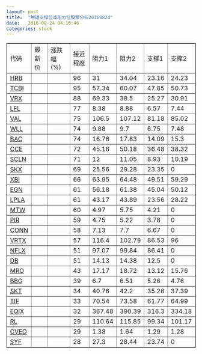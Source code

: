 ```yaml
---
layout: post
title:  "触碰支撑位或阻力位股票分析20160824"
date:   2016-08-24 04:16:46
categories: stock
---
```

<script type="text/javascript">
var stockList = []
stockList.push('gb_hrb');
stockList.push('gb_tcbi');
stockList.push('gb_vrx');
stockList.push('gb_lfl');
stockList.push('gb_val');
stockList.push('gb_wll');
stockList.push('gb_bac');
stockList.push('gb_cce');
stockList.push('gb_scln');
stockList.push('gb_skx');
stockList.push('gb_xbi');
stockList.push('gb_egn');
stockList.push('gb_lpla');
stockList.push('gb_mtw');
stockList.push('gb_pir');
stockList.push('gb_conn');
stockList.push('gb_vrtx');
stockList.push('gb_nflx');
stockList.push('gb_db');
stockList.push('gb_mro');
stockList.push('gb_bbg');
stockList.push('gb_skt');
stockList.push('gb_tif');
stockList.push('gb_eqix');
stockList.push('gb_rl');
stockList.push('gb_cveo');
stockList.push('gb_syf');
</script>
<table border="1">
 <tr>
 <td>代码</td>
 <td>最新价</td>
 <td>涨跌幅(%)</td>
 <td>接近程度</td>
 <td>阻力1</td>
 <td>阻力2</td>
 <td>支撑1</td>
 <td>支撑2</td>
</tr>
  <tr id="hrb" class="green">
  <td><a href="http://stock.finance.sina.com.cn/usstock/quotes/HRB.html" target="_blank">HRB</a></td><td></td><td></td><td>96</td><td>31</td><td>34.04</td><td>23.16</td><td>24.23</td></tr>
  <tr id="tcbi" class="green">
  <td><a href="http://stock.finance.sina.com.cn/usstock/quotes/TCBI.html" target="_blank">TCBI</a></td><td></td><td></td><td>95</td><td>57.34</td><td>60.07</td><td>47.85</td><td>50.73</td></tr>
  <tr id="vrx" class="green">
  <td><a href="http://stock.finance.sina.com.cn/usstock/quotes/VRX.html" target="_blank">VRX</a></td><td></td><td></td><td>88</td><td>69.33</td><td>38.5</td><td>25.27</td><td>30.91</td></tr>
  <tr id="lfl" class="red">
  <td><a href="http://stock.finance.sina.com.cn/usstock/quotes/LFL.html" target="_blank">LFL</a></td><td></td><td></td><td>77</td><td>8.38</td><td>8.88</td><td>6.57</td><td>7.44</td></tr>
  <tr id="val" class="red">
  <td><a href="http://stock.finance.sina.com.cn/usstock/quotes/VAL.html" target="_blank">VAL</a></td><td></td><td></td><td>75</td><td>106.5</td><td>107.12</td><td>81.18</td><td>85.02</td></tr>
  <tr id="wll" class="green">
  <td><a href="http://stock.finance.sina.com.cn/usstock/quotes/WLL.html" target="_blank">WLL</a></td><td></td><td></td><td>74</td><td>9.88</td><td>9.7</td><td>6.75</td><td>7.48</td></tr>
  <tr id="bac" class="green">
  <td><a href="http://stock.finance.sina.com.cn/usstock/quotes/BAC.html" target="_blank">BAC</a></td><td></td><td></td><td>74</td><td>16.76</td><td>17.83</td><td>14.09</td><td>15.3</td></tr>
  <tr id="cce" class="green">
  <td><a href="http://stock.finance.sina.com.cn/usstock/quotes/CCE.html" target="_blank">CCE</a></td><td></td><td></td><td>72</td><td>45.16</td><td>50.18</td><td>36.48</td><td>38.32</td></tr>
  <tr id="scln" class="green">
  <td><a href="http://stock.finance.sina.com.cn/usstock/quotes/SCLN.html" target="_blank">SCLN</a></td><td></td><td></td><td>71</td><td>12</td><td>11.05</td><td>8.93</td><td>10.19</td></tr>
  <tr id="skx" class="red">
  <td><a href="http://stock.finance.sina.com.cn/usstock/quotes/SKX.html" target="_blank">SKX</a></td><td></td><td></td><td>69</td><td>25.56</td><td>29.28</td><td>23.35</td><td>0</td></tr>
  <tr id="xbi" class="red">
  <td><a href="http://stock.finance.sina.com.cn/usstock/quotes/XBI.html" target="_blank">XBI</a></td><td></td><td></td><td>66</td><td>63.95</td><td>64.48</td><td>49.51</td><td>59.29</td></tr>
  <tr id="egn" class="red">
  <td><a href="http://stock.finance.sina.com.cn/usstock/quotes/EGN.html" target="_blank">EGN</a></td><td></td><td></td><td>61</td><td>56.18</td><td>61.38</td><td>45.04</td><td>50.12</td></tr>
  <tr id="lpla" class="green">
  <td><a href="http://stock.finance.sina.com.cn/usstock/quotes/LPLA.html" target="_blank">LPLA</a></td><td></td><td></td><td>61</td><td>43.17</td><td>43.89</td><td>23.56</td><td>28.22</td></tr>
  <tr id="mtw" class="red">
  <td><a href="http://stock.finance.sina.com.cn/usstock/quotes/MTW.html" target="_blank">MTW</a></td><td></td><td></td><td>60</td><td>4.97</td><td>5.75</td><td>4.21</td><td>0</td></tr>
  <tr id="pir" class="red">
  <td><a href="http://stock.finance.sina.com.cn/usstock/quotes/PIR.html" target="_blank">PIR</a></td><td></td><td></td><td>59</td><td>4.75</td><td>5.22</td><td>3.78</td><td>0</td></tr>
  <tr id="conn" class="red">
  <td><a href="http://stock.finance.sina.com.cn/usstock/quotes/CONN.html" target="_blank">CONN</a></td><td></td><td></td><td>58</td><td>7.13</td><td>7.7</td><td>6.67</td><td>0</td></tr>
  <tr id="vrtx" class="red">
  <td><a href="http://stock.finance.sina.com.cn/usstock/quotes/VRTX.html" target="_blank">VRTX</a></td><td></td><td></td><td>57</td><td>116.4</td><td>102.79</td><td>86.53</td><td>96</td></tr>
  <tr id="nflx" class="red">
  <td><a href="http://stock.finance.sina.com.cn/usstock/quotes/NFLX.html" target="_blank">NFLX</a></td><td></td><td></td><td>51</td><td>97.07</td><td>99.84</td><td>86.41</td><td>0</td></tr>
  <tr id="db" class="red">
  <td><a href="http://stock.finance.sina.com.cn/usstock/quotes/DB.html" target="_blank">DB</a></td><td></td><td></td><td>51</td><td>14.13</td><td>14.38</td><td>12.5</td><td>0</td></tr>
  <tr id="mro" class="green">
  <td><a href="http://stock.finance.sina.com.cn/usstock/quotes/MRO.html" target="_blank">MRO</a></td><td></td><td></td><td>43</td><td>17.17</td><td>18.72</td><td>13.12</td><td>15.76</td></tr>
  <tr id="bbg" class="red">
  <td><a href="http://stock.finance.sina.com.cn/usstock/quotes/BBG.html" target="_blank">BBG</a></td><td></td><td></td><td>39</td><td>6.7</td><td>6.51</td><td>5.26</td><td>4.76</td></tr>
  <tr id="skt" class="red">
  <td><a href="http://stock.finance.sina.com.cn/usstock/quotes/SKT.html" target="_blank">SKT</a></td><td></td><td></td><td>34</td><td>40.76</td><td>42.2</td><td>35.26</td><td>37.39</td></tr>
  <tr id="tif" class="red">
  <td><a href="http://stock.finance.sina.com.cn/usstock/quotes/TIF.html" target="_blank">TIF</a></td><td></td><td></td><td>33</td><td>70.54</td><td>73.58</td><td>61.77</td><td>64.99</td></tr>
  <tr id="eqix" class="green">
  <td><a href="http://stock.finance.sina.com.cn/usstock/quotes/EQIX.html" target="_blank">EQIX</a></td><td></td><td></td><td>32</td><td>367.48</td><td>390.39</td><td>316.3</td><td>334.18</td></tr>
  <tr id="rl" class="red">
  <td><a href="http://stock.finance.sina.com.cn/usstock/quotes/RL.html" target="_blank">RL</a></td><td></td><td></td><td>29</td><td>110.64</td><td>115.85</td><td>99.34</td><td>101.17</td></tr>
  <tr id="cveo" class="red">
  <td><a href="http://stock.finance.sina.com.cn/usstock/quotes/CVEO.html" target="_blank">CVEO</a></td><td></td><td></td><td>29</td><td>1.38</td><td>1.64</td><td>1.29</td><td>1.28</td></tr>
  <tr id="syf" class="red">
  <td><a href="http://stock.finance.sina.com.cn/usstock/quotes/SYF.html" target="_blank">SYF</a></td><td></td><td></td><td>28</td><td>27.3</td><td>28.44</td><td>23.74</td><td>0</td></tr>
</table>
